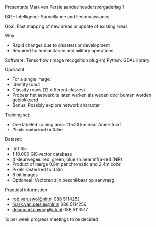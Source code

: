 Presentatie Mark van Persie aandeelhoudersvergadering 1

ISR - Intelligence Surveillance and Reconnaissance 

Goal: Fast mapping of new areas or update of existing areas

Why:
- Rapid changes due to disasters or development
- Required for humanitarian and military operations

Software: 
Tensorflow (image recognition plug-in)
Python: GDAL library

Opdracht:
- For a single image:
- Identify roads
- Classify roads (12 different classes)
- Probeer het netwerk te laten werken als wegen door bomen worden geblokkeerd
- Bonus: Possibly explore network character

Training set:
- One labeled training area: 20x20 km near Amersfoort
- Pixels rasterized to 0.8m

Dataset:
- .tiff file
- 1:10.000 GIS vector database
- 4 kleurwegen: red, green, blue en near infra-red (NIR)
- Product of merge 0.8m panchromatic and 2.4m color.
- Pixels rasterized to 0.8m
- 8 bit images
- Optioneel: Vectoren zijn beschikbaar op aanvraag

Practical information
- rob.van.swol@nlr.nl 088 5114252
- mark.van.persie@nlr.nl 088 5114256
- desmond.cheung@nlr.nl 088 5113517

1x per week progress meetings to be decided
